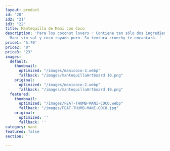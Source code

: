 ```yaml
---
layout: product
id: "20"
id2: "21"
id3: "22"
title: Mantequilla de Maní con Coco
description: 'Para los coconut lovers ♡ Contiene tan sólo dos ingredientes locales:
  Maní sin sal y coco rayado puro. Su textura crunchy te encantará. '
price1: '5.70'
price2: "8"
price3: "23"
images:
  default:
    thumbnail:
      optimized: "/images/manicoco-2.webp"
      fallback: "/images/mantequillaArtboard 10.png"
    original:
      optimized: "/images/manicoco-2.webp"
      fallback: "/images/mantequillaArtboard 10.png"
  featured:
    thumbnail:
      optimized: "/images/FEAT-THUMB-MANI-COCO.webp"
      fallback: "/images/FEAT-THUMB-MANI-COCO.jpg"
    original:
      optimized: ''
      fallback: ''
category: maní
featured: false
section: ''

---
```

